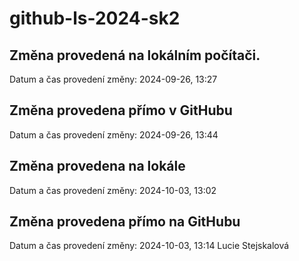 # github-ls-2024-sk2

## Změna provedená na lokálním počítači.
Datum a čas provedení změny: 2024-09-26, 13:27


## Změna provedena přímo v GitHubu
Datum a čas provedení změny: 2024-09-26, 13:44

## Změna provedena na lokále
Datum a čas provedení změny: 2024-10-03, 13:02

## Změna provedena přímo na GitHubu
Datum a čas provedení změny: 2024-10-03, 13:14
Lucie Stejskalová
